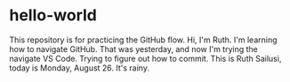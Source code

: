 # hello-world
This repository is for practicing the GitHub flow.
Hi, I'm Ruth. I'm learning how to navigate GitHub.
That was yesterday, and now I'm trying the navigate VS Code.
Trying to figure out how to commit.
This is Ruth Sailusi, today is Monday, August 26. It's rainy.
